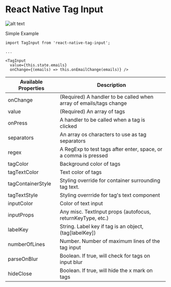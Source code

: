 # React Native Tag Input

![alt text](example.png "Example visual")

Simple Example

```
import TagInput from 'react-native-tag-input';

...

<TagInput
  value={this.state.emails}
  onChange={(emails) => this.onEmailChange(emails)} />
```

| Available Properties | Description |
-----------------------|-----------------
| onChange | (Required) A handler to be called when array of emails/tags change |
| value | (Required) An array of tags |
| onPress | A handler to be called when a tag is clicked |
| separators | An array os characters to use as tag separators |
| regex | A RegExp to test tags after enter, space, or a comma is pressed |
| tagColor | Background color of tags |
| tagTextColor | Text color of tags |
| tagContainerStyle | Styling override for container surrounding tag text. |
| tagTextStyle | Styling overrride for tag's text component |
| inputColor | Color of text input |
| inputProps | Any misc. TextInput props (autofocus, returnKeyType, etc.) |
| labelKey | String. Label key if tag is an object, (tag[labelKey]) |
| numberOfLines | Number. Number of maximum lines of the tag input |
| parseOnBlur | Boolean. If true, will check for tags on input blur |
| hideClose | Boolean. If true, will hide the x mark on tags |

